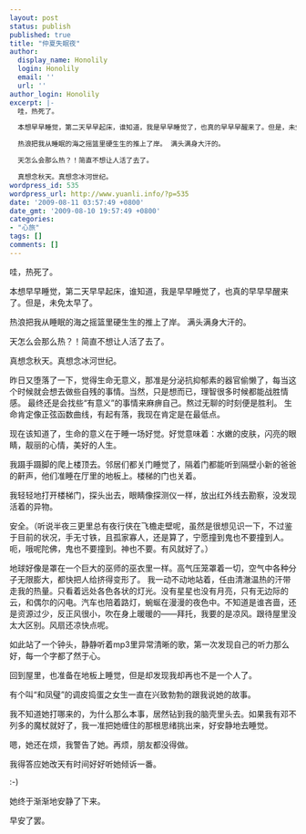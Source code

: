 ```yaml
---
layout: post
status: publish
published: true
title: "仲夏失眠夜"
author:
  display_name: Honolily
  login: Honolily
  email: ''
  url: ''
author_login: Honolily
excerpt: |-
  哇，热死了。

  本想早早睡觉，第二天早早起床，谁知道，我是早早睡觉了，也真的早早早醒来了。但是，未免太早了。

  热浪把我从睡眠的海之摇篮里硬生生的推上了岸。 满头满身大汗的。

  天怎么会那么热？！简直不想让人活了去了。

  真想念秋天。真想念冰河世纪。
wordpress_id: 535
wordpress_url: http://www.yuanli.info/?p=535
date: '2009-08-11 03:57:49 +0800'
date_gmt: '2009-08-10 19:57:49 +0800'
categories:
- "心旅"
tags: []
comments: []
---
```

<p>哇，热死了。</p>
<p>本想早早睡觉，第二天早早起床，谁知道，我是早早睡觉了，也真的早早早醒来了。但是，未免太早了。</p>
<p>热浪把我从睡眠的海之摇篮里硬生生的推上了岸。 满头满身大汗的。</p>
<p>天怎么会那么热？！简直不想让人活了去了。</p>
<p>真想念秋天。真想念冰河世纪。<a id="more"></a><a id="more-535"></a></p>
<p>昨日又堕落了一下，觉得生命无意义，那准是分泌抗抑郁素的器官偷懒了，每当这个时候就会想去做些自残的事情。当然，只是想而已，理智很多时候都能战胜情感。 最终还是会找些&ldquo;有意义&rdquo;的事情来麻痹自己。熬过无聊的时刻便是胜利。 生命肯定像正弦函数曲线，有起有落，我现在肯定是在最低点。</p>
<p>现在该知道了，生命的意义在于睡一场好觉。好觉意味着：水嫩的皮肤，闪亮的眼睛，靓丽的心情，美好的人生。</p>
<p>我蹑手蹑脚的爬上楼顶去。邻居们都关门睡觉了，隔着门都能听到隔壁小新的爸爸的鼾声，他们准睡在厅里的地板上。楼梯的门也关着。</p>
<p>我轻轻地打开楼梯门，探头出去，眼睛像探测仪一样，放出红外线去勘察，没发现活着的异物。</p>
<p>安全。（听说半夜三更里总有夜行侠在飞檐走壁呢，虽然是很想见识一下，不过鉴于目前的状况，手无寸铁，且孤家寡人，还是算了，宁愿撞到鬼也不要撞到人。呃，哦呢陀佛，鬼也不要撞到。神也不要。有风就好了。）</p>
<p>地球好像是罩在一个巨大的巫师的巫衣里一样。高气压笼罩着一切，空气中各种分子无限膨大，都快把人给挤得变形了。 我一动不动地站着，任由清澈温热的汗带走我的热量。只看着远处各色各状的灯光。没有星星也没有月亮，只有无边际的云，和偶尔的闪电。汽车也陪着路灯，蜿蜒在漫漫的夜色中。不知道是谁吝啬，还是资源过少，反正风很小，吹在身上暖暖的&mdash;&mdash;拜托，我要的是凉风。跟待屋里没太大区别。风扇还凉快点呢。</p>
<p>如此站了一个钟头，静静听着mp3里异常清晰的歌，第一次发现自己的听力那么好，每一个字都了然于心。</p>
<p>回到屋里，也准备在地板上睡觉，但是却发现我却再也不是一个人了。</p>
<p>有个叫&ldquo;和凤璧&rdquo;的调皮捣蛋之女生一直在兴致勃勃的跟我说她的故事。</p>
<p>我不知道她打哪来的，为什么那么本事，居然钻到我的脑壳里头去。如果我有邓不列多的魔杖就好了，我一准把她缠住的那根思绪挑出来，好安静地去睡觉。</p>
<p>嗯，她还在烦，我警告了她。再烦，朋友都没得做。</p>
<p>我得答应她改天有时间好好听她倾诉一番。</p>
<p>:-)</p>
<p>她终于渐渐地安静了下来。</p>
<p>早安了罢。</p>
